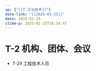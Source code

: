 ```yaml
---
up: ["[[T 工业技术]]"]
date-link: "[[2025-01-25]]"
date: 2025-01-25
ctime-p: 2025-01-25T16:34:47
---
```


# T-2 机构、团体、会议

- T-29 工程技术人员
